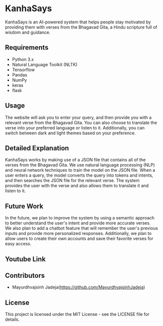 # KanhaSays

KanhaSays is an AI-powered system that helps people stay motivated by providing them with verses from the Bhagavad Gita, a Hindu scripture full of wisdom and guidance.

## Requirements

- Python 3.x
- Natural Language Toolkit (NLTK)
- Tensorflow
- Pandas
- NumPy
- keras
- flask

## Usage

The website will ask you to enter your query, and then provide you with a relevant verse from the Bhagavad Gita. You can also choose to translate the verse into your preferred language or listen to it. Additionally, you can switch between dark and light themes based on your preference.

## Detailed Explanation

KanhaSays works by making use of a JSON file that contains all of the verses from the Bhagavad Gita. We use natural language processing (NLP) and neural network techniques to train the model on the JSON file. When a user enters a query, the model converts the query into tokens and intents, and then searches the JSON file for the relevant verse. The system provides the user with the verse and also allows them to translate it and listen to it.

## Future Work

In the future, we plan to improve the system by using a semantic approach to better understand the user's intent and provide more accurate verses. We also plan to add a chatbot feature that will remember the user's previous inputs and provide more personalized responses. Additionally, we plan to allow users to create their own accounts and save their favorite verses for easy access.

## Youtube Link


## Contributors

- Mayurdhvajsinh Jadeja(https://github.com/MayurdhvajsinhJadeja)

## License

This project is licensed under the MIT License - see the LICENSE file for details.
